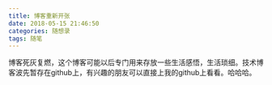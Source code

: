 ```yaml
---
title: 博客重新开张
date: 2018-05-15 21:46:50
categories: 随想录
tags: 随笔
---
```


博客死灰复燃，这个博客可能以后专门用来存放一些生活感悟，生活琐细。技术博客波先暂存在github上，有兴趣的朋友可以直接上我的github上看看。哈哈哈。